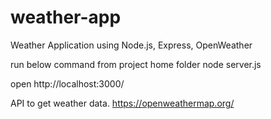 # weather-app
Weather Application using Node.js, Express, OpenWeather

run below command from project home folder
node server.js

open http://localhost:3000/

API to get weather data.
https://openweathermap.org/
